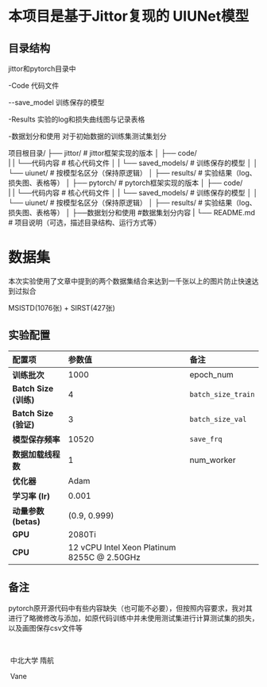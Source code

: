 # 本项目是基于Jittor复现的 UIUNet模型

## 目录结构

jittor和pytorch目录中

-Code 						代码文件

--save_model            训练保存的模型

-Results					  实验的log和损失曲线图与记录表格

-数据划分和使用        对于初始数据的训练集测试集划分

项目根目录/
├── jittor/                    # jittor框架实现的版本
│   ├── code/    
|   |   └──代码内容              # 核心代码文件
│   |   └── saved_models/        # 训练保存的模型
│   │       └── uiunet/          # 按模型名区分（保持原逻辑）
│   ├── results/                 # 实验结果（log、损失图、表格等）
│
├── pytorch/                 # pytorch框架实现的版本
│   ├── code/    
|   |   └──代码内容              # 核心代码文件
│   |   └── saved_models/        # 训练保存的模型
│   │       └── uiunet/          # 按模型名区分（保持原逻辑）
│   ├── results/                 # 实验结果（log、损失图、表格等）
│
├──数据划分和使用                 #数据集划分内容
|
└── README.md                # 项目说明（可选，描述目录结构、运行方式等）

# 数据集

本次实验使用了文章中提到的两个数据集结合来达到一千张以上的图片防止快速达到过拟合

MSISTD(1076张) + SIRST(427张)

## 实验配置

| **配置项**            | **参数值**                                  | **备注**           |
| :-------------------- | :------------------------------------------ | :----------------- |
| **训练批次**          | 1000                                        | epoch_num          |
| **Batch Size (训练)** | 4                                           | `batch_size_train` |
| **Batch Size (验证)** | 3                                           | `batch_size_val`   |
| **模型保存频率**      | 10520                                       | `save_frq`         |
| **数据加载线程数**    | 1                                           | num_worker         |
| **优化器**            | Adam                                        |                    |
| **学习率 (lr)**       | 0.001                                       |                    |
| **动量参数 (betas)**  | (0.9, 0.999)                                |                    |
| **GPU**               | 2080Ti                                      |                    |
| **CPU**               | 12 vCPU Intel Xeon Platinum 8255C @ 2.50GHz |                    |



## 备注

pytorch原开源代码中有些内容缺失（也可能不必要），但按照内容要求，我对其进行了略微修改与添加，如原代码训练中并未使用测试集进行计算测试集的损失，以及画图保存csv文件等











​																			

​																																																			   中北大学 隋航

​																																																							  Vane
